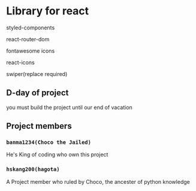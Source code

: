# Library for react
styled-components

react-router-dom

fontawesome icons

react-icons

swiper(replace required)



## D-day of project

you must build the project until our end of vacation



## Project members

### `banma1234(Choco the Jailed)`

He's King of coding who own this project

### `hskang200(hagota)`

A Project member who ruled by Choco, the ancester of python knowledge
